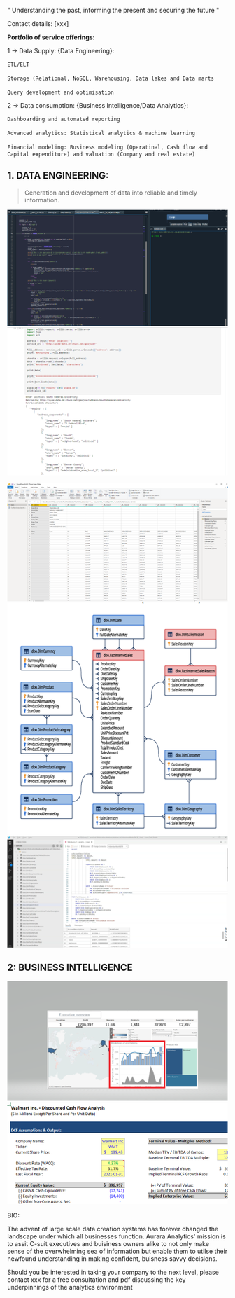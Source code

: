 
" Understanding the past, informing the present and securing the future "

Contact details: [xxx]

**Portfolio of service offerings:**

1 -> Data Supply: {Data Engineering}:

    ETL/ELT 
    
    Storage (Relational, NoSQL, Warehousing, Data lakes and Data marts
    
    Query development and optimisation
    
2 -> Data consumption: {Business Intelligence/Data Analytics}:

    Dashboarding and automated reporting
    
    Advanced analytics: Statistical analytics & machine learning 
    
    Financial modeling: Business modeling (Operatinal, Cash flow and Capital expenditure) and valuation (Company and real estate)

## 1. DATA ENGINEERING: 
>Generation and development of data into reliable and timely information.

![](/images/Spyder.png)
![](/images/Python_i.PNG) 

![](/images/PowerQuery_i.PNG)
![](/images/ERD_i.PNG)
![](/images/SQL_i.PNG)
        
## 2: BUSINESS INTELLIGENCE

![](/images/screenshot.png) 
![](/images/Capture.PNG)      

BIO: 

The advent of large scale data creation systems has forever changed the landscape under which all businesses function. 
Aurara Analytics' mission is to assit C-suit executives and buisiness owners alike to not only make sense of the overwhelming sea of information but enable them to 
utilse their newfound understanding in making confident, buisness savvy decisions.

Should you be interested in taking your company to the next level, please contact xxx for a free consultation and pdf discussing the key underpinnings of the analytics environment


